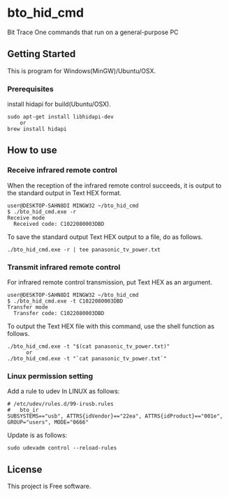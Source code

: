 # bto_hid_cmd

Bit Trace One commands that run on a general-purpose PC

## Getting Started

This is program for Windows(MinGW)/Ubuntu/OSX.

### Prerequisites

install hidapi for build(Ubuntu/OSX). 

```
sudo apt-get install libhidapi-dev
    or
brew install hidapi
```

## How to use

### Receive infrared remote control

When the reception of the infrared remote control succeeds, it is output to the standard output in Text HEX format.

```
user@DESKTOP-SAHN8DI MINGW32 ~/bto_hid_cmd
$ ./bto_hid_cmd.exe -r
Receive mode
  Received code: C1022080003DBD
```

To save the standard output Text HEX output to a file, do as follows.

```
./bto_hid_cmd.exe -r | tee panasonic_tv_power.txt
```

### Transmit infrared remote control

For infrared remote control transmission, put Text HEX as an argument.

```
user@DESKTOP-SAHN8DI MINGW32 ~/bto_hid_cmd
$ ./bto_hid_cmd.exe -t C1022080003DBD
Transfer mode
  Transfer code: C1022080003DBD
```

To output the Text HEX file with this command, use the shell function as follows.

```
./bto_hid_cmd.exe -t "$(cat panasonic_tv_power.txt)"
      or
./bto_hid_cmd.exe -t "`cat panasonic_tv_power.txt`"
```

### Linux permission setting

Add a rule to udev In LINUX as follows:
```
# /etc/udev/rules.d/99-irusb.rules
#	bto_ir
SUBSYSTEMS=="usb", ATTRS{idVendor}=="22ea", ATTRS{idProduct}=="001e", GROUP="users", MODE="0666"
```

Update is as follows:
```
sudo udevadm control --reload-rules
```

## License

This project is Free software.


